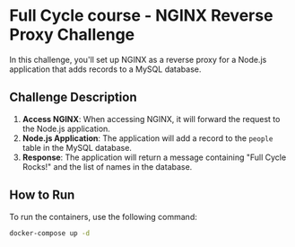 # Full Cycle course - NGINX Reverse Proxy Challenge

In this challenge, you'll set up NGINX as a reverse proxy for a Node.js application that adds records to a MySQL database.

## Challenge Description

1. **Access NGINX**: When accessing NGINX, it will forward the request to the Node.js application.
2. **Node.js Application**: The application will add a record to the `people` table in the MySQL database.
3. **Response**: The application will return a message containing "Full Cycle Rocks!" and the list of names in the database.

## How to Run

To run the containers, use the following command:

```sh
docker-compose up -d
```
